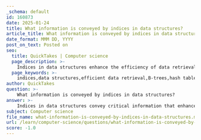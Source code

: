 ```yaml
---
_schema: default
id: 160873
date: 2025-01-24
title: What information is conveyed by indices in data structures?
article_title: What information is conveyed by indices in data structures?
date_format: MMM DD, YYYY
post_on_text: Posted on
seo:
  title: QuickTakes | Computer science
  page_description: >-
    Indices in data structures enhance the efficiency of data retrieval by serving as lookup tables, using structures like B-trees and hash tables, improving query performance while involving trade-offs in storage and maintenance.
  page_keywords: >-
    indices,data structures,efficient data retrieval,B-trees,hash tables,primary index,clustered index,non-clustered index,secondary index,performance optimization,storage costs,maintenance costs,access patterns
author: QuickTakes
question: >-
    What information is conveyed by indices in data structures?
answer: >-
    Indices in data structures convey critical information that enhances the efficiency of data retrieval operations. Here are the key aspects of what indices represent and how they function:\n\n1. **Efficient Data Retrieval**: An index serves as a lookup table that allows for quick access to data without the need to scan every row in a database or data structure. This is particularly important in databases where full table scans can be time-consuming. For example, when a query includes a WHERE clause, an index on the specified column enables the database to locate relevant rows directly.\n\n2. **Structure and Organization**: Indices are typically implemented using data structures such as B-trees or hash tables. B-trees, for instance, allow for logarithmic time complexity for look-ups, insertions, and deletions, making them a popular choice for indexing. The structure of an index includes a search key and pointers to the actual data locations, which helps in organizing the data efficiently.\n\n3. **Types of Indices**: There are various types of indices, including:\n   - **Primary Index**: This is based on the primary key of a table and defines the order of data storage.\n   - **Clustered Index**: There can only be one clustered index per table, as it determines the physical order of data on disk.\n   - **Non-Clustered Index**: This allows for multiple indices on a table and does not affect the physical order of data.\n   - **Secondary Index**: This is created on non-primary key attributes and can be dense or sparse, depending on whether it includes an entry for every record or not.\n\n4. **Performance Optimization**: By creating indices on frequently queried columns, databases can significantly improve query performance. This optimization leads to faster data retrieval and reduced response times, similar to how an index in a book helps locate information quickly.\n\n5. **Storage and Maintenance Costs**: While indices improve retrieval speed, they also incur additional storage costs and maintenance overhead. Each time data is modified, the corresponding indices must also be updated, which can impact performance during write operations.\n\n6. **Access Patterns**: Indices can be tailored to specific access patterns, allowing for optimized data retrieval based on how the data is queried. For instance, a dense index provides a record for every search key, while a sparse index may only include entries for some keys, depending on the use case.\n\nIn summary, indices in data structures are essential for optimizing data access and retrieval, providing a structured way to locate data efficiently while balancing the trade-offs of storage and maintenance costs.
subject: Computer science
file_name: what-information-is-conveyed-by-indices-in-data-structures.md
url: /learn/computer-science/questions/what-information-is-conveyed-by-indices-in-data-structures
score: -1.0
---
```


&nbsp;
